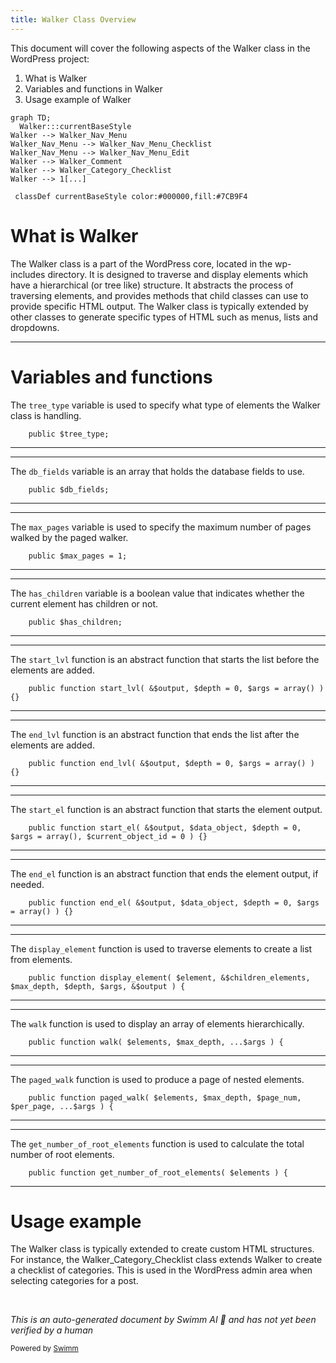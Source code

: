 ```yaml
---
title: Walker Class Overview
---
```

This document will cover the following aspects of the Walker class in the WordPress project:

1. What is Walker
2. Variables and functions in Walker
3. Usage example of Walker

```mermaid
graph TD;
  Walker:::currentBaseStyle
Walker --> Walker_Nav_Menu
Walker_Nav_Menu --> Walker_Nav_Menu_Checklist
Walker_Nav_Menu --> Walker_Nav_Menu_Edit
Walker --> Walker_Comment
Walker --> Walker_Category_Checklist
Walker --> 1[...]

 classDef currentBaseStyle color:#000000,fill:#7CB9F4
```

# What is Walker

The Walker class is a part of the WordPress core, located in the wp-includes directory. It is designed to traverse and display elements which have a hierarchical (or tree like) structure. It abstracts the process of traversing elements, and provides methods that child classes can use to provide specific HTML output. The Walker class is typically extended by other classes to generate specific types of HTML such as menus, lists and dropdowns.

<SwmSnippet path="/wp-includes/class-wp-walker.php" line="22">

---

# Variables and functions

The `tree_type` variable is used to specify what type of elements the Walker class is handling.

```hack
	public $tree_type;
```

---

</SwmSnippet>

<SwmSnippet path="/wp-includes/class-wp-walker.php" line="30">

---

The `db_fields` variable is an array that holds the database fields to use.

```hack
	public $db_fields;
```

---

</SwmSnippet>

<SwmSnippet path="/wp-includes/class-wp-walker.php" line="38">

---

The `max_pages` variable is used to specify the maximum number of pages walked by the paged walker.

```hack
	public $max_pages = 1;
```

---

</SwmSnippet>

<SwmSnippet path="/wp-includes/class-wp-walker.php" line="48">

---

The `has_children` variable is a boolean value that indicates whether the current element has children or not.

```hack
	public $has_children;
```

---

</SwmSnippet>

<SwmSnippet path="/wp-includes/class-wp-walker.php" line="63">

---

The `start_lvl` function is an abstract function that starts the list before the elements are added.

```hack
	public function start_lvl( &$output, $depth = 0, $args = array() ) {}
```

---

</SwmSnippet>

<SwmSnippet path="/wp-includes/class-wp-walker.php" line="78">

---

The `end_lvl` function is an abstract function that ends the list after the elements are added.

```hack
	public function end_lvl( &$output, $depth = 0, $args = array() ) {}
```

---

</SwmSnippet>

<SwmSnippet path="/wp-includes/class-wp-walker.php" line="96">

---

The `start_el` function is an abstract function that starts the element output.

```hack
	public function start_el( &$output, $data_object, $depth = 0, $args = array(), $current_object_id = 0 ) {}
```

---

</SwmSnippet>

<SwmSnippet path="/wp-includes/class-wp-walker.php" line="112">

---

The `end_el` function is an abstract function that ends the element output, if needed.

```hack
	public function end_el( &$output, $data_object, $depth = 0, $args = array() ) {}
```

---

</SwmSnippet>

<SwmSnippet path="/wp-includes/class-wp-walker.php" line="133">

---

The `display_element` function is used to traverse elements to create a list from elements.

```hack
	public function display_element( $element, &$children_elements, $max_depth, $depth, $args, &$output ) {
```

---

</SwmSnippet>

<SwmSnippet path="/wp-includes/class-wp-walker.php" line="191">

---

The `walk` function is used to display an array of elements hierarchically.

```hack
	public function walk( $elements, $max_depth, ...$args ) {
```

---

</SwmSnippet>

<SwmSnippet path="/wp-includes/class-wp-walker.php" line="287">

---

The `paged_walk` function is used to produce a page of nested elements.

```hack
	public function paged_walk( $elements, $max_depth, $page_num, $per_page, ...$args ) {
```

---

</SwmSnippet>

<SwmSnippet path="/wp-includes/class-wp-walker.php" line="413">

---

The `get_number_of_root_elements` function is used to calculate the total number of root elements.

```hack
	public function get_number_of_root_elements( $elements ) {
```

---

</SwmSnippet>

# Usage example

The Walker class is typically extended to create custom HTML structures. For instance, the Walker_Category_Checklist class extends Walker to create a checklist of categories. This is used in the WordPress admin area when selecting categories for a post.

&nbsp;

*This is an auto-generated document by Swimm AI 🌊 and has not yet been verified by a human*

<SwmMeta version="3.0.0" repo-id="Z2l0aHViJTNBJTNBbXl3ZWJzaXRlZGVtbyUzQSUzQWdpbGFkbmF2b3Q=" repo-name="mywebsitedemo" doc-type="class"><sup>Powered by [Swimm](/)</sup></SwmMeta>
